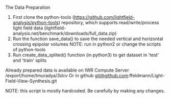 The Data Preparation 

1. First clone the python-tools (https://github.com/lightfield-analysis/python-tools)
   repository, which supports read/write/process
   light field data (lightfield-analysis.net/benchmark/downloads/full_data.zip)
2. Run the function save_data() to save the needed vertical
   and horizontal crossing epipolar volumes 
   NOTE: run in python2 or change the scripts of python-tools
3. Run create_data_splited() function (in python3) to get 
   dataset in 'test' and 'train' splits
  
Already prepared data is available on IWR Compute Server
/export/home/tmuradya/3dcv
Or in github
git@github.com:ffeldmann/Light-Field-View-Synthesis.git
   
NOTE: this script is mostly hardcoded.
Be carefully by making any changes.